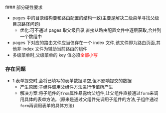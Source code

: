 f### 部分硬性要求

- pages 中的目录结构要和路由配置的结构一致(主要是解决二级菜单寻找父级目录路径问题)
  - 优化:可不通过 pages 取父级目录,直接从路由配置文件中逐层获取,合并到一个数组中
- pages 下对应的路由文件应当仅存在一个 index 文件,该文件即为路由页面,其他非 index 文件为辅助当前路由的组件
- 多级菜单时,父级菜单的 key 值必须<font color="red">全部小写</font>

### 存在问题

- 1.表单提交时,会将已填写的表单数据清空,但不影响提交的数据
  - 产生原因:子组件调用父组件方法进行传值所产生
  - 解决方案:将子组件的`from`属性暴露给父组件,让父组件直接通过`form`来调用具体的表单方法。(原来是通过父组件先调用子组件的方法,子组件通过`form`再调用表单的具体方法)

